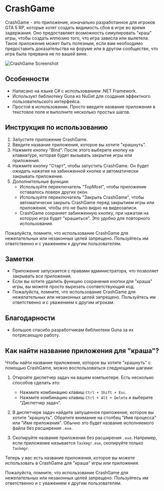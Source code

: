# CrashGame

CrashGame - это приложение, изначально разработанное для игроков GTA 5 RP, которые хотят создать видимость сбоя в игре во время задержания. Оно предоставляет возможность симулировать "краш" игры, чтобы создать иллюзию того, что игра зависла или вылетела. Такое приложение может быть полезным, если вам необходимо предоставить доказательства на форуме или в другом сообществе, что игра была прервана не по вашей вине.

![CrashGame Screenshot](![exe](https://github.com/AirSoftick/CrashGame/assets/141844045/bf9b527a-8cd0-4b85-a568-6de59f9c97c4))

## Особенности

- Написано на языке C# с использованием .NET Framework.
- Использует библиотеку Guna из NuGet для создания эффектного пользовательского интерфейса.
- Простой в использовании. Просто введите название приложения в текстовое поле и выполните несколько простых шагов.

## Инструкция по использованию

1. Запустите приложение CrashGame.
2. Введите название приложения, которое вы хотите "крашнуть".
3. Нажмите кнопку "Bind". После этого выберите кнопку на клавиатуре, которая будет вызывать закрытие игры или приложения.
4. Нажмите кнопку "Старт", чтобы запустить CrashGame. Он будет ожидать нажатия на забинженной кнопке и автоматически закрывать приложение.
5. Дополнительные функции:
   - Используйте переключатель "TopMost", чтобы приложение оставалось поверх других окон.
   - Используйте переключатель "Закрыть CrashGame", чтобы автоматически закрыть CrashGame перед закрытием игры или приложения, чтобы это не было видно на видеозаписи.
   - CrashGame сохраняет забинженную кнопку, при нажатии на которую игра будет "крашиться". Это удобно для повторного использования.

Пожалуйста, помните, что использование CrashGame для нежелательных или незаконных целей запрещено. Пользуйтесь им ответственно и с уважением к другим пользователям.
## Заметки

- Приложение запускается с правами администратора, что позволяет закрывать все приложения.
- Если вы хотите удалить функцию сохранения кнопки для "краша" игры, вы можете просто вырезать соответствующий код.
- Пожалуйста, помните, что использование CrashGame для нежелательных или незаконных целей запрещено. Пользуйтесь им ответственно и с уважением к другим игрокам.

## Благодарности

- Большое спасибо разработчикам библиотеки Guna за их потрясающую работу.

## Как найти название приложения для "краша"?

Чтобы найти название приложения, которое вы хотите "крашнуть" с помощью CrashGame, можно воспользоваться следующими шагами:

1. Откройте диспетчер задач на вашем компьютере. Есть несколько способов сделать это:
   - Нажмите комбинацию клавиш `Ctrl + Shift + Esc`.
   - Нажмите комбинацию клавиш `Ctrl + Alt + Delete` и выберите "Диспетчер задач".

2. В диспетчере задач найдите запущенное приложение, которое вы хотите "крашнуть". Обратите внимание на столбец "Имя процесса" или "Имя приложения". Обычно это будет название исполняемого файла без расширения `.exe`.

3. Скопируйте название приложения без расширения `.exe`. Например, если приложение называется `Taskmgr.exe`, скопируйте только `Taskmgr`.

Теперь у вас есть название приложения, которое вы можете использовать в CrashGame для "краша" игры или приложения.

Пожалуйста, помните, что использование CrashGame для нежелательных или незаконных целей запрещено. Пользуйтесь им ответственно и с уважением к другим пользователям.
